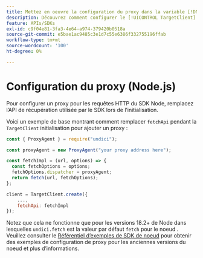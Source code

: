 ```yaml
---
title: Mettez en oeuvre la configuration du proxy dans la variable [!DNL Adobe Target] SDK Node.js
description: Découvrez comment configurer le [!UICONTROL TargetClient] configuration du proxy dans la [!DNL Adobe Target] SDK Node.js.
feature: APIs/SDKs
exl-id: c9f04e81-3fa3-4e64-a974-379420b0518a
source-git-commit: e5bae1ac9485c3e1d7c55e6386f332755196ffab
workflow-type: tm+mt
source-wordcount: '100'
ht-degree: 0%

---
```


# Configuration du proxy (Node.js)

Pour configurer un proxy pour les requêtes HTTP du SDK Node, remplacez l’API de récupération utilisée par le SDK lors de l’initialisation.

Voici un exemple de base montrant comment remplacer `fetchApi` pendant la `TargetClient` initialisation pour ajouter un proxy :

```javascript {line-numbers="true"}
const { ProxyAgent } = require("undici");

const proxyAgent = new ProxyAgent("your proxy address here");

const fetchImpl = (url, options) => {
  const fetchOptions = options;
  fetchOptions.dispatcher = proxyAgent;
  return fetch(url, fetchOptions);
};

client = TargetClient.create({
    ...,
    fetchApi: fetchImpl
});
```

Notez que cela ne fonctionne que pour les versions 18.2+ de Node dans lesquelles `undici.fetch` est la valeur par défaut `fetch` pour le noeud .
Veuillez consulter le [Référentiel d’exemples de SDK de noeud](https://github.com/adobe/target-nodejs-sdk-samples/tree/master/proxy-configuration)
pour obtenir des exemples de configuration de proxy pour les anciennes versions du noeud et plus d’informations.
